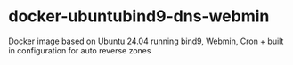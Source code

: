 # docker-ubuntubind9-dns-webmin
Docker image based on Ubuntu 24.04 running bind9, Webmin, Cron + built in configuration for auto reverse zones
